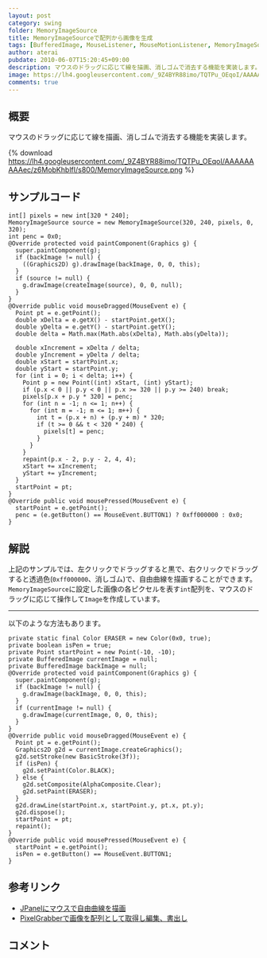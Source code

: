```yaml
---
layout: post
category: swing
folder: MemoryImageSource
title: MemoryImageSourceで配列から画像を生成
tags: [BufferedImage, MouseListener, MouseMotionListener, MemoryImageSource]
author: aterai
pubdate: 2010-06-07T15:20:45+09:00
description: マウスのドラッグに応じて線を描画、消しゴムで消去する機能を実装します。
image: https://lh4.googleusercontent.com/_9Z4BYR88imo/TQTPu_OEqoI/AAAAAAAAAec/z6MobKhblfI/s800/MemoryImageSource.png
comments: true
---
```

## 概要
マウスのドラッグに応じて線を描画、消しゴムで消去する機能を実装します。

{% download https://lh4.googleusercontent.com/_9Z4BYR88imo/TQTPu_OEqoI/AAAAAAAAAec/z6MobKhblfI/s800/MemoryImageSource.png %}

## サンプルコード
<pre class="prettyprint"><code>int[] pixels = new int[320 * 240];
MemoryImageSource source = new MemoryImageSource(320, 240, pixels, 0, 320);
int penc = 0x0;
@Override protected void paintComponent(Graphics g) {
  super.paintComponent(g);
  if (backImage != null) {
    ((Graphics2D) g).drawImage(backImage, 0, 0, this);
  }
  if (source != null) {
    g.drawImage(createImage(source), 0, 0, null);
  }
}
@Override public void mouseDragged(MouseEvent e) {
  Point pt = e.getPoint();
  double xDelta = e.getX() - startPoint.getX();
  double yDelta = e.getY() - startPoint.getY();
  double delta = Math.max(Math.abs(xDelta), Math.abs(yDelta));

  double xIncrement = xDelta / delta;
  double yIncrement = yDelta / delta;
  double xStart = startPoint.x;
  double yStart = startPoint.y;
  for (int i = 0; i &lt; delta; i++) {
    Point p = new Point((int) xStart, (int) yStart);
    if (p.x &lt; 0 || p.y &lt; 0 || p.x &gt;= 320 || p.y &gt;= 240) break;
    pixels[p.x + p.y * 320] = penc;
    for (int n = -1; n &lt;= 1; n++) {
      for (int m = -1; m &lt;= 1; m++) {
        int t = (p.x + n) + (p.y + m) * 320;
        if (t &gt;= 0 &amp;&amp; t &lt; 320 * 240) {
          pixels[t] = penc;
        }
      }
    }
    repaint(p.x - 2, p.y - 2, 4, 4);
    xStart += xIncrement;
    yStart += yIncrement;
  }
  startPoint = pt;
}
@Override public void mousePressed(MouseEvent e) {
  startPoint = e.getPoint();
  penc = (e.getButton() == MouseEvent.BUTTON1) ? 0xff000000 : 0x0;
}
</code></pre>

## 解説
上記のサンプルでは、左クリックでドラッグすると黒で、右クリックでドラッグすると透過色(`0xff000000`、消しゴム)で、自由曲線を描画することができます。
`MemoryImageSource`に設定した画像の各ピクセルを表す`int`配列を、マウスのドラッグに応じて操作して`Image`を作成しています。

- - - -
以下のような方法もあります。
<pre class="prettyprint"><code>private static final Color ERASER = new Color(0x0, true);
private boolean isPen = true;
private Point startPoint = new Point(-10, -10);
private BufferedImage currentImage = null;
private BufferedImage backImage = null;
@Override protected void paintComponent(Graphics g) {
  super.paintComponent(g);
  if (backImage != null) {
    g.drawImage(backImage, 0, 0, this);
  }
  if (currentImage != null) {
    g.drawImage(currentImage, 0, 0, this);
  }
}
@Override public void mouseDragged(MouseEvent e) {
  Point pt = e.getPoint();
  Graphics2D g2d = currentImage.createGraphics();
  g2d.setStroke(new BasicStroke(3f));
  if (isPen) {
    g2d.setPaint(Color.BLACK);
  } else {
    g2d.setComposite(AlphaComposite.Clear);
    g2d.setPaint(ERASER);
  }
  g2d.drawLine(startPoint.x, startPoint.y, pt.x, pt.y);
  g2d.dispose();
  startPoint = pt;
  repaint();
}
@Override public void mousePressed(MouseEvent e) {
  startPoint = e.getPoint();
  isPen = e.getButton() == MouseEvent.BUTTON1;
}
</code></pre>

## 参考リンク
- [JPanelにマウスで自由曲線を描画](http://ateraimemo.com/Swing/PaintPanel.html)
- [PixelGrabberで画像を配列として取得し編集、書出し](http://ateraimemo.com/Swing/PixelGrabber.html)

<!-- dummy comment line for breaking list -->

## コメント

